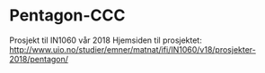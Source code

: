 # Pentagon-CCC
Prosjekt til IN1060 vår 2018
Hjemsiden til prosjektet: http://www.uio.no/studier/emner/matnat/ifi/IN1060/v18/prosjekter-2018/pentagon/
